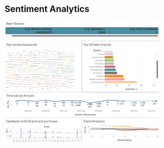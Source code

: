 # Sentiment Analytics 


![Image Alt](https://github.com/Archana016/PowerBI/blob/a5c520417ab281f9189abca87f6bbf6f09cadfab/Image%2030-06-24%20at%203.14%20PM.jpeg)
